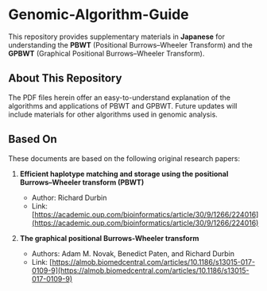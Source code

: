 # Genomic-Algorithm-Guide

This repository provides supplementary materials in **Japanese** for understanding the **PBWT** (Positional Burrows–Wheeler Transform) and the **GPBWT** (Graphical Positional Burrows–Wheeler Transform).

## About This Repository

The PDF files herein offer an easy-to-understand explanation of the algorithms and applications of PBWT and GPBWT. Future updates will include materials for other algorithms used in genomic analysis.

## Based On

These documents are based on the following original research papers:

1.  **Efficient haplotype matching and storage using the positional Burrows–Wheeler transform (PBWT)**
    -   Author: Richard Durbin
    -   Link: [https://academic.oup.com/bioinformatics/article/30/9/1266/224016](https://academic.oup.com/bioinformatics/article/30/9/1266/224016)

2.  **The graphical positional Burrows-Wheeler transform**
    -   Authors: Adam M. Novak, Benedict Paten, and Richard Durbin
    -   Link: [https://almob.biomedcentral.com/articles/10.1186/s13015-017-0109-9](https://almob.biomedcentral.com/articles/10.1186/s13015-017-0109-9)
